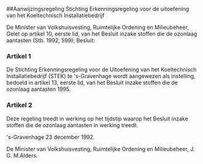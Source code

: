 <meta http-equiv='Content-Type' content='text/html; charset=utf-8' />

##Aanwijzingsregeling Stichting Erkenningsregeling voor de uitoefening van het Koeltechnisch Installatiebedrijf

De Minister van Volkshuisvesting, Ruimtelijke Ordening en Milieubeheer,  
Gelet op artikel 10, eerste lid, van het Besluit inzake stoffen die de ozonlaag aantasten (Stb. 1992, 599);
Besluit:    

### Artikel  1  

De Stichting Erkenningsregeling voor de Uitoefening van het Koeltechnisch Installatiebedrijf (STEK) te 's-Gravenhage wordt aangewezen als instelling, bedoeld in artikel 13, eerste lid, van het Besluit inzake stoffen die de ozonlaag aantasten 1995.  

### Artikel  2  

Deze regeling treedt in werking op het tijdstip waarop het Besluit inzake stoffen die de ozonlaag aantasten in werking treedt.  

's-Gravenhage 
23 december 1992.    

De 
Minister van Volkshuisvesting, Ruimtelijke Ordening en Milieubeheer, 
J. G. M.Alders.    
